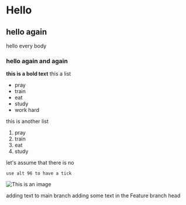 # Hello
## hello again 
hello every body
### hello again and again
**this is a bold text**
this a list
- pray
- train
- eat 
- study
- work hard

this is another list

1. pray
2. train
3. eat
4. study

let's assume that there is no

`use alt 96 to have a tick`

![This is an image](https://myoctocat.com/assets/images/base-octocat.svg)

adding text to main branch
adding some text in the Feature branch
head